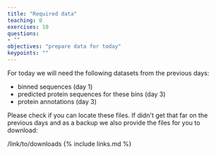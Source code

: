 ```yaml
---
title: "Required data"
teaching: 0
exercises: 10
questions:
- ""
objectives: "prepare data for today"
keypoints: ""
---
```

For today we will need the following datasets from the previous days:

- binned sequences (day 1)
- predicted protein sequences for these bins (day 3)
- protein annotations (day 3)

Please check if you can locate these files. If didn't get that far on the previous
days and as a backup we also provide the files for you to download:

/link/to/downloads
{% include links.md %}
